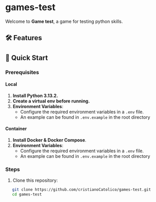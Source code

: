 # games-test
Welcome to **Game test**, a game for testing python skills.

## 🛠️ Features
## 🚀 Quick Start

### Prerequisites

#### Local
1. **Install Python 3.13.2.**
2. **Create a virtual env before running.**
3. **Environment Variables**:
   - Configure the required environment variables in a `.env` file.
   - An example can be found in `.env.example` in the root directory
#### Container
1. **Install Docker & Docker Compose**.
2. **Environment Variables**:
   - Configure the required environment variables in a `.env` file.
   - An example can be found in `.env.example` in the root directory
  
### Steps
1. Clone this repository:
```bash
   git clone https://github.com/cristianoCatolico/games-test.git
   cd games-test
   ```